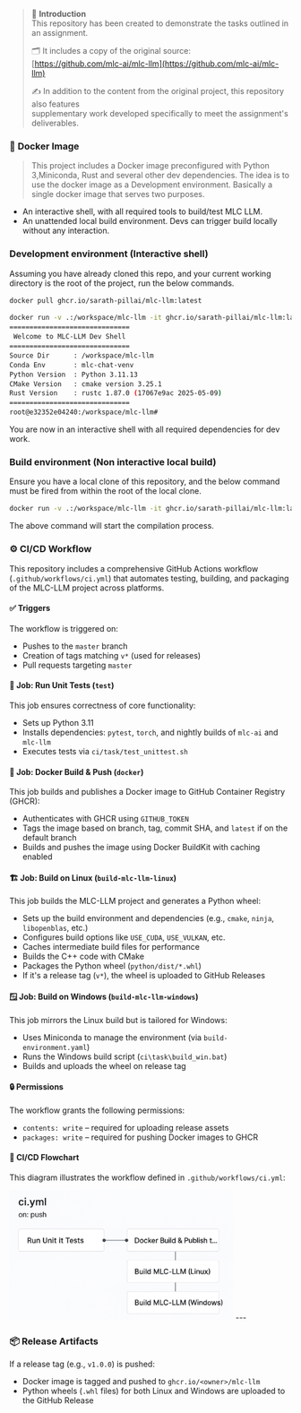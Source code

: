 > 📘 **Introduction**  
> This repository has been created to demonstrate the tasks outlined in an assignment.  
>  
> 🗂️ It includes a copy of the original source:  
> [https://github.com/mlc-ai/mlc-llm](https://github.com/mlc-ai/mlc-llm)  
>  
> ✍️ In addition to the content from the original project, this repository also features  
> supplementary work developed specifically to meet the assignment's deliverables.

### 🐳 **Docker Image**

> This project includes a Docker image preconfigured with Python 3,Miniconda, Rust and several other dev dependencies. The idea is to use the docker image as a Development environment. Basically a single docker image that serves two purposes.

- An interactive shell, with all required tools to build/test MLC LLM.
- An unattended local build environment. Devs can trigger build locally without any interaction. 


### Development environment (Interactive shell)
Assuming you have already cloned this repo, and your current working directory is the root of the project, run the below commands. 

```bash
docker pull ghcr.io/sarath-pillai/mlc-llm:latest
```

```bash
docker run -v .:/workspace/mlc-llm -it ghcr.io/sarath-pillai/mlc-llm:latest DevEnvironment
==============================
 Welcome to MLC-LLM Dev Shell 
==============================
Source Dir      : /workspace/mlc-llm
Conda Env       : mlc-chat-venv
Python Version  : Python 3.11.13
CMake Version   : cmake version 3.25.1
Rust Version    : rustc 1.87.0 (17067e9ac 2025-05-09)
==============================
root@e32352e04240:/workspace/mlc-llm# 
```

You are now in an interactive shell with all required dependencies for dev work. 

### Build environment (Non interactive local build)
Ensure you have a local clone of this repository, and the below command must be fired from within the root of the local clone. 

```bash
docker run -v .:/workspace/mlc-llm -it ghcr.io/sarath-pillai/mlc-llm:latest build
```

The above command will start the compilation process. 


### ⚙️ **CI/CD Workflow**

This repository includes a comprehensive GitHub Actions workflow (`.github/workflows/ci.yml`) that automates testing, building, and packaging of the MLC-LLM project across platforms.

#### ✅ **Triggers**
The workflow is triggered on:
- Pushes to the `master` branch
- Creation of tags matching `v*` (used for releases)
- Pull requests targeting `master`

#### 🧪 **Job: Run Unit Tests (`test`)**
This job ensures correctness of core functionality:

- Sets up Python 3.11
- Installs dependencies: `pytest`, `torch`, and nightly builds of `mlc-ai` and `mlc-llm`
- Executes tests via `ci/task/test_unittest.sh`

#### 🐳 **Job: Docker Build & Push (`docker`)**
This job builds and publishes a Docker image to GitHub Container Registry (GHCR):

- Authenticates with GHCR using `GITHUB_TOKEN`
- Tags the image based on branch, tag, commit SHA, and `latest` if on the default branch
- Builds and pushes the image using Docker BuildKit with caching enabled

#### 🏗️ **Job: Build on Linux (`build-mlc-llm-linux`)**
This job builds the MLC-LLM project and generates a Python wheel:

- Sets up the build environment and dependencies (e.g., `cmake`, `ninja`, `libopenblas`, etc.)
- Configures build options like `USE_CUDA`, `USE_VULKAN`, etc.
- Caches intermediate build files for performance
- Builds the C++ code with CMake
- Packages the Python wheel (`python/dist/*.whl`)
- If it's a release tag (`v*`), the wheel is uploaded to GitHub Releases

#### 🪟 **Job: Build on Windows (`build-mlc-llm-windows`)**
This job mirrors the Linux build but is tailored for Windows:

- Uses Miniconda to manage the environment (via `build-environment.yaml`)
- Runs the Windows build script (`ci\task\build_win.bat`)
- Builds and uploads the wheel on release tag

#### 🔒 **Permissions**
The workflow grants the following permissions:
- `contents: write` – required for uploading release assets
- `packages: write` – required for pushing Docker images to GHCR

#### 🧭 CI/CD Flowchart
This diagram illustrates the workflow defined in `.github/workflows/ci.yml`:

<img src="./flow-chart.png" alt="CI/CD Pipeline" width="400"/>
---

### 📦 **Release Artifacts**
If a release tag (e.g., `v1.0.0`) is pushed:
- Docker image is tagged and pushed to `ghcr.io/<owner>/mlc-llm`
- Python wheels (`.whl` files) for both Linux and Windows are uploaded to the GitHub Release
